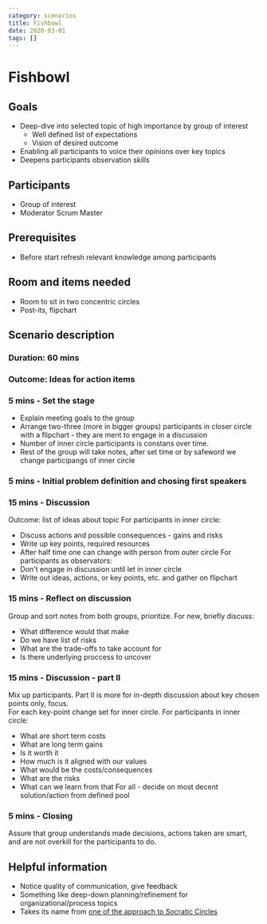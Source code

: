 ```yaml
---
category: scenarios
title: Fishbowl
date: 2020-03-01
tags: []
---
```

# Fishbowl

## Goals

* Deep-dive into selected topic of high importance by group of interest
  * Well defined list of expectations
  * Vision of desired outcome
* Enabling all participants to voice their opinions over key topics
* Deepens participants observation skills

## Participants

* Group of interest
* Moderator Scrum Master

## Prerequisites

* Before start refresh relevant knowledge among participants

## Room and items needed

* Room to sit in two concentric circles
* Post-its, flipchart

## Scenario description

### Duration: 60 mins

### Outcome: Ideas for action items

### 5 mins - Set the stage

* Explain meeting goals to the group
* Arrange two-three (more in bigger groups) participants in closer circle with a flipchart - they are ment to engage in a discussion
* Number of inner circle participants is constans over time.
* Rest of the group will take notes, after set time or by safeword we change participangs of inner circle

### 5 mins - Initial problem definition and chosing first speakers

### 15 mins - Discussion

Outcome: list of ideas about topic
For participants in inner circle:

* Discuss actions and possible consequences - gains and risks
* Write up key points, required resources
* After half time one can change with person from outer circle
For participants as observators:
* Don't engage in discussion until let in inner circle
* Write out ideas, actions, or key points, etc. and gather on flipchart

### 15 mins - Reflect on discussion

Group and sort notes from both groups, prioritize. For new, briefly discuss:

* What difference would that make
* Do we have list of risks
* What are the trade-offs to take account for
* Is there underlying proccess to uncover

### 15 mins - Discussion - part II

Mix up participants. Part II is more for in-depth discussion about key chosen points only, focus.  
For each key-point change set for inner circle.
For participants in inner circle:

* What are short term costs
* What are long term gains
* Is it worth it
* How much is it aligned with our values
* What would be the costs/consequences
* What are the risks
* What can we learn from that
For all - decide on most decent solution/action from defined pool  

### 5 mins - Closing

Assure that group understands made decisions, actions taken are smart, and are not overkill for the participants to do.

## Helpful information

* Notice quality of communication, give feedback
* Something like deep-down planning/refinement for organizational/process topics
* Takes its name from [one of the approach to Socratic Circles](https://en.wikipedia.org/wiki/Socratic_method)
